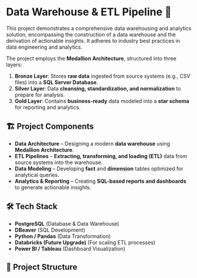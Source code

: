 # Data Warehouse & ETL Pipeline 🚀

This project demonstrates a comprehensive data warehousing and analytics solution, encompassing the construction of a data warehouse and the derivation of actionable insights. It adheres to industry best practices in data engineering and analytics.

The project employs the **Medallion Architecture**, structured into three layers:

1. **Bronze Layer**: Stores **raw data** ingested from source systems (e.g., CSV files) into a **SQL Server Database**.
2. **Silver Layer**: Data **cleansing, standardization, and normalization** to prepare for analysis.
3. **Gold Layer**: Contains **business-ready** data modeled into a **star schema** for reporting and analytics.

## 🏗️ Project Components

- **Data Architecture** – Designing a modern **data warehouse** using **Medallion Architecture**.  
- **ETL Pipelines** – **Extracting, transforming, and loading (ETL)** data from source systems into the warehouse.  
- **Data Modeling** – Developing **fact** and **dimension** tables optimized for analytical queries.  
- **Analytics & Reporting** – Creating **SQL-based reports and dashboards** to generate actionable insights.


## 🛠️ Tech Stack
- **PostgreSQL** (Database & Data Warehouse)
- **DBeaver** (SQL Development)
- **Python / Pandas** (Data Transformation)
- **Databricks (Future Upgrade)** (For scaling ETL processes)
- **Power BI / Tableau** (Dashboard Visualization)


## 📂 Project Structure
